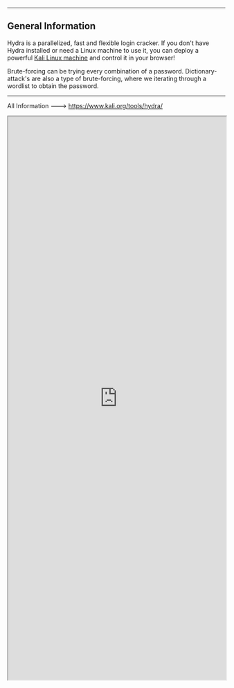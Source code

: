 --- ---

<h2>General Information</h2>

Hydra is a parallelized, fast and flexible login cracker. If you don't have Hydra installed or need a Linux machine to use it, you can deploy a powerful [Kali Linux machine](https://tryhackme.com/room/kali) and control it in your browser!

Brute-forcing can be trying every combination of a password. Dictionary-attack's are also a type of brute-forcing, where we iterating through a wordlist to obtain the password.

---

All Information ---> https://www.kali.org/tools/hydra/

<iframe src="https://www.kali.org/tools/hydra/" width="100%" height="1300"></iframe>



